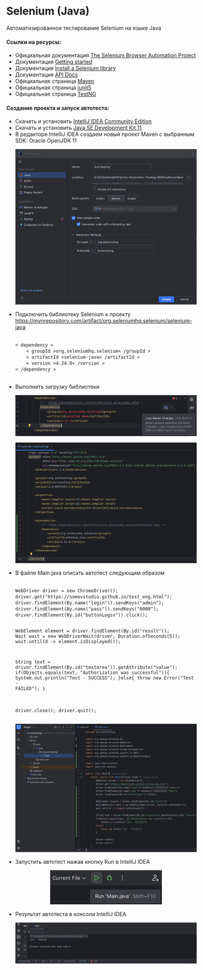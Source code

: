 # Selenium (Java)

Автоматизированное тестирование Selenium на языке Java

<p>
	<h4>Ссылки на ресурсы:</h2>
	<ul>
		<li>Официальная документация <a href="https://www.selenium.dev/documentation/">The Selenium Browser Automation Project</a></li>
		<li>Документация <a href="https://www.selenium.dev/documentation/webdriver/getting_started/">Getting started</a></li>
		<li>Документация <a href="https://www.selenium.dev/documentation/webdriver/getting_started/install_library/">Install a Selenium library</a></li>
		<li>Документация <a href="https://www.selenium.dev/selenium/docs/api/java/index.html">API Docs</a></li>
		<li>Официальная страница <a href="https://mvnrepository.com/">Maven</a></li>
		<li>Официальная страница <a href="https://junit.org/junit5/">junit5</a></li>
		<li>Официальная страница <a href="https://testng.org/">TestNG</a></li>
	</ul>
</p>

<p>
	<h4>Создание проекта и запуск автотеста:</h2>
	<ul>
		<li>Скачать и установить <a href="https://www.jetbrains.com/idea/download/other.html">IntelliJ IDEA Community Edition</a></li>
		<li>Скачать и установить <a href="https://www.oracle.com/java/technologies/javase/jdk11-archive-downloads.html">Java SE Development Kit 11</a></li>
		<li>В редакторе IntelliJ IDEA создаем новый проект Maven с выбранным SDK: Oracle OpenJDK 11
			<p align="center">
				<img src="https://github.com/Somov-QA/Practice-Automation-Testing-2024/blob/main/images/new_project_java.jpg">
			</p>
		</li>
		<li>Подключить библиотеку Selenium к проекту <a href="https://mvnrepository.com/artifact/org.seleniumhq.selenium/selenium-java">https://mvnrepository.com/artifact/org.seleniumhq.selenium/selenium-java</a>
			<pre><code>
< dependency >
	< groupId >org.seleniumhq.selenium< /groupId >
	< artifactId >selenium-java< /artifactId >
	< version >4.24.0< /version >
< /dependency >
			</code></pre>
		</li>
		<li>Выполнить загрузку библиотеки
			<p align="center">
				<img src="https://github.com/Somov-QA/Practice-Automation-Testing-2024/blob/main/images/load_maven_selenium_java.jpg">
			</p>
			<p align="center">
				<img src="https://github.com/Somov-QA/Practice-Automation-Testing-2024/blob/main/images/pom_java.jpg">
			</p>
		</li>
		<li>В файле Main.java описать автотест следующим образом
			<pre><code>
WebDriver driver = new ChromeDriver();
driver.get("https://somovstudio.github.io/test_eng.html");
driver.findElement(By.name("login")).sendKeys("admin");
driver.findElement(By.name("pass")).sendKeys("0000");
driver.findElement(By.id("buttonLogin")).click();

WebElement element = driver.findElement(By.id("result"));
Wait<WebDriver> wait = new WebDriverWait(driver, Duration.ofSeconds(5));
wait.until(d -> element.isDisplayed());

String text = driver.findElement(By.id("textarea")).getAttribute("value");
if(Objects.equals(text, "Authorization was successful")){
	System.out.println("Test - SUCCESS");
}else{
	throw new Error("Test - FAILED");
}

driver.close();
driver.quit();
			</code></pre>
			<p align="center">
				<img src="https://github.com/Somov-QA/Practice-Automation-Testing-2024/blob/main/images/java_test_main.jpg">
			</p>
		</li>
		<li>Запустить автотест нажав кнопку Run в IntelliJ IDEA
			<p align="center">
				<img src="https://github.com/Somov-QA/Practice-Automation-Testing-2024/blob/main/images/java_test_run.jpg">
			</p>
		</li>
		<li>Результат автотеста в консоли IntelliJ IDEA
			<p align="center">
				<img src="https://github.com/Somov-QA/Practice-Automation-Testing-2024/blob/main/images/java_test_console.jpg">
			</p>
		</li>
	</ul>
</p>
